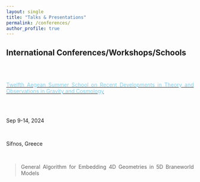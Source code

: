 ```yaml
---
layout: single
title: "Talks & Presentations"
permalink: /conferences/
author_profile: true
---
```



<div align="justify">

<h2> International Conferences/Workshops/Schools </h2>

<br>
<br>

<a href="http://www.physics.ntua.gr/cosmo24/Sifnos2024/gen_info.html"> <span style="color: skyblue"> Twelfth Aegean Summer School on Recent Developments in Theory and Observations in Gravity and Cosmology </span> </a>

<br>
<br>

<i class="fa fa-fw fa-calendar"></i> Sep 9-14, 2024

<br>

<i class="fa fa-fw fa-map-marker" aria-hidden="true"></i> Sifnos, Greece

<br>

<blockquote> General Algorithm for Embedding 4D Geometries in 5D Braneworld Models </blockquote>

</div>
